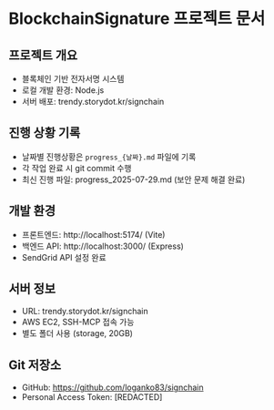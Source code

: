 # BlockchainSignature 프로젝트 문서

## 프로젝트 개요
- 블록체인 기반 전자서명 시스템
- 로컬 개발 환경: Node.js
- 서버 배포: trendy.storydot.kr/signchain

## 진행 상황 기록
- 날짜별 진행상황은 `progress_{날짜}.md` 파일에 기록
- 각 작업 완료 시 git commit 수행
- 최신 진행 파일: progress_2025-07-29.md (보안 문제 해결 완료)

## 개발 환경
- 프론트엔드: http://localhost:5174/ (Vite)
- 백엔드 API: http://localhost:3000/ (Express)
- SendGrid API 설정 완료

## 서버 정보
- URL: trendy.storydot.kr/signchain
- AWS EC2, SSH-MCP 접속 가능
- 별도 폴더 사용 (storage, 20GB)

## Git 저장소
- GitHub: https://github.com/loganko83/signchain
- Personal Access Token: [REDACTED]
